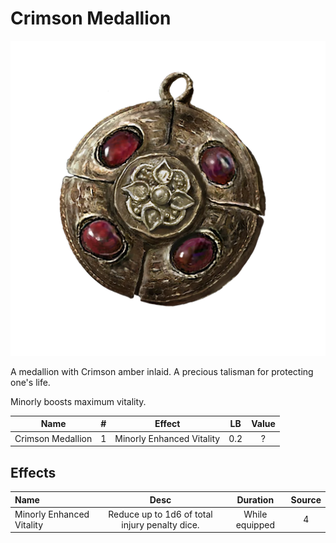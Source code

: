 # Crimson Medallion

![Copyrighted Image](CrimsonMedallion.png)



A medallion with Crimson amber inlaid. A precious talisman for protecting one's life.

Minorly boosts maximum vitality.



|       Name       | # |          Effect          | LB | Value |
| :---------------: | :-: | :-----------------------: | :-: | :---: |
| Crimson Medallion | 1 | Minorly Enhanced Vitality | 0.2 |   ?   |

## Effects

| Name                      |                     Desc                     |    Duration    | Source |
| :------------------------ | :--------------------------------------------: | :------------: | :-----------: |
| Minorly Enhanced Vitality | Reduce up to 1d6 of total injury penalty dice. | While equipped |       4       |
